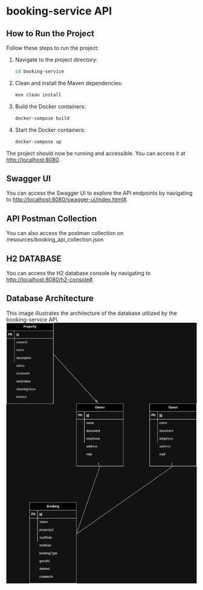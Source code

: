 # booking-service API


## How to Run the Project

Follow these steps to run the project:

1. Navigate to the project directory:
    ```bash
    cd booking-service
    ```

2. Clean and install the Maven dependencies:
    ```bash
    mvn clean install
    ```

3. Build the Docker containers:
    ```bash
    docker-compose build
    ```

4. Start the Docker containers:
    ```bash
    docker-compose up
    ```

The project should now be running and accessible. You can access it at [http://localhost:8080](http://localhost:8080).

## Swagger UI

You can access the Swagger UI to explore the API endpoints by navigating to [http://localhost:8080/swagger-ui/index.html#](http://localhost:8080/swagger-ui/index.html#).

## API Postman Collection

You can also access the postman collection on /resources/booking_api_collection.json


## H2 DATABASE

You can access the H2 database console by navigating to [http://localhost:8080/h2-console#](http://localhost:8080/h2-console).


## Database Architecture

This image illustrates the architecture of the database utilized by the booking-service API.
![Database Architecture](database-arch.png)